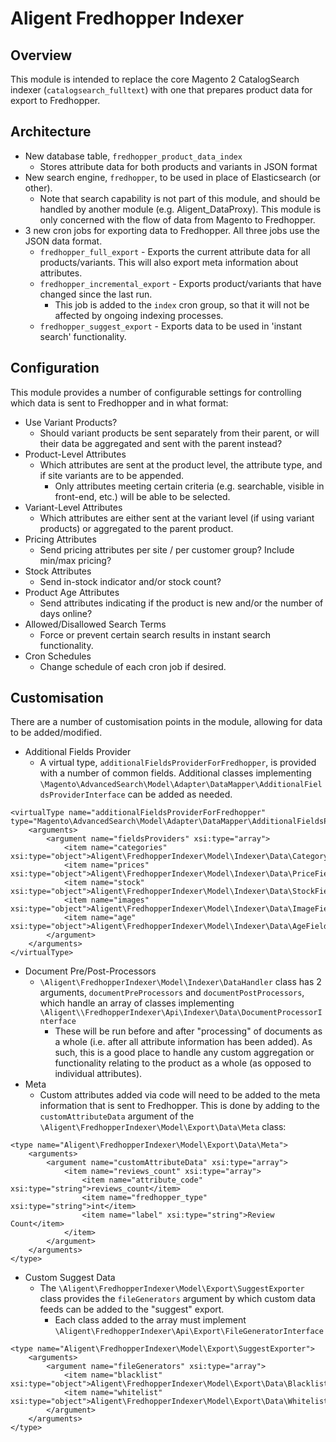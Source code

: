 # Aligent Fredhopper Indexer

## Overview
This module is intended to replace the core Magento 2 CatalogSearch indexer (`catalogsearch_fulltext`) with one that prepares product data for export to Fredhopper.

## Architecture

- New database table, `fredhopper_product_data_index`
    - Stores attribute data for both products and variants in JSON format
- New search engine, `fredhopper`, to be used in place of Elasticsearch (or other).
    - Note that search capability is not part of this module, and should be handled by another module (e.g. Aligent_DataProxy). This module is only concerned with the flow of data from Magento to Fredhopper.
- 3 new cron jobs for exporting data to Fredhopper. All three jobs use the JSON data format.
    - `fredhopper_full_export` - Exports the current attribute data for all products/variants. This will also export meta information about attributes.
    - `fredhopper_incremental_export` - Exports product/variants that have changed since the last run.
        - This job is added to the `index` cron group, so that it will not be affected by ongoing indexing processes.
    - `fredhopper_suggest_export` - Exports data to be used in 'instant search' functionality.
    
## Configuration
This module provides a number of configurable settings for controlling which data is sent to Fredhopper and in what format:
- Use Variant Products?
    - Should variant products be sent separately from their parent, or will their data be aggregated and sent with the parent instead?
- Product-Level Attributes
    - Which attributes are sent at the product level, the attribute type, and if site variants are to be appended.
        - Only attributes meeting certain criteria (e.g. searchable, visible in front-end, etc.) will be able to be selected.
- Variant-Level Attributes
    - Which attributes are either sent at the variant level (if using variant products) or aggregated to the parent product.
- Pricing Attributes
    - Send pricing attributes per site / per customer group? Include min/max pricing?
- Stock Attributes
    - Send in-stock indicator and/or stock count?
- Product Age Attributes
    - Send attributes indicating if the product is new and/or the number of days online?
- Allowed/Disallowed Search Terms
    - Force or prevent certain search results in instant search functionality.
- Cron Schedules
    - Change schedule of each cron job if desired.

## Customisation
There are a number of customisation points in the module, allowing for data to be added/modified.
- Additional Fields Provider
    -  A virtual type, `additionalFieldsProviderForFredhopper`, is provided with a number of common fields. Additional classes implementing `\Magento\AdvancedSearch\Model\Adapter\DataMapper\AdditionalFieldsProviderInterface` can be added as needed.
```
<virtualType name="additionalFieldsProviderForFredhopper" type="Magento\AdvancedSearch\Model\Adapter\DataMapper\AdditionalFieldsProvider">
    <arguments>
        <argument name="fieldsProviders" xsi:type="array">
            <item name="categories" xsi:type="object">Aligent\FredhopperIndexer\Model\Indexer\Data\CategoryFieldsProvider</item>
            <item name="prices" xsi:type="object">Aligent\FredhopperIndexer\Model\Indexer\Data\PriceFieldsProvider</item>
            <item name="stock" xsi:type="object">Aligent\FredhopperIndexer\Model\Indexer\Data\StockFieldsProvider</item>
            <item name="images" xsi:type="object">Aligent\FredhopperIndexer\Model\Indexer\Data\ImageFieldsProvider</item>
            <item name="age" xsi:type="object">Aligent\FredhopperIndexer\Model\Indexer\Data\AgeFieldsProvider</item>
        </argument>
    </arguments>
</virtualType>
```
- Document Pre/Post-Processors
    - `\Aligent\FredhopperIndexer\Model\Indexer\DataHandler` class has 2 arguments, `documentPreProcessors` and `documentPostProcessors`, which handle an array of classes implementing `\Aligent\\FredhopperIndexer\Api\Indexer\Data\DocumentProcessorInterface`
        - These will be run before and after "processing" of documents as a whole (i.e. after all attribute information has been added). As such, this is a good place to handle any custom aggregation or functionality relating to the product as a whole (as opposed to individual attributes).
- Meta
    - Custom attributes added via code will need to be added to the meta information that is sent to Fredhopper. This is done by adding to the `customAttributeData` argument of the `\Aligent\FredhopperIndexer\Model\Export\Data\Meta` class:
```
<type name="Aligent\FredhopperIndexer\Model\Export\Data\Meta">
    <arguments>
        <argument name="customAttributeData" xsi:type="array">
            <item name="reviews_count" xsi:type="array">
                <item name="attribute_code" xsi:type="string">reviews_count</item>
                <item name="fredhopper_type" xsi:type="string">int</item>
                <item name="label" xsi:type="string">Review Count</item>
            </item>
        </argument>
    </arguments>
</type>
```
- Custom Suggest Data
    - The `\Aligent\FredhopperIndexer\Model\Export\SuggestExporter` class provides the `fileGenerators` argument by which custom data feeds can be added to the "suggest" export.
        - Each class added to the array must implement `\Aligent\FredhopperIndexer\Api\Export\FileGeneratorInterface`
```
<type name="Aligent\FredhopperIndexer\Model\Export\SuggestExporter">
    <arguments>
        <argument name="fileGenerators" xsi:type="array">
            <item name="blacklist" xsi:type="object">Aligent\FredhopperIndexer\Model\Export\Data\BlacklistFileGenerator</item>
            <item name="whitelist" xsi:type="object">Aligent\FredhopperIndexer\Model\Export\Data\WhitelistFileGenerator</item>
        </argument>
    </arguments>
</type>
```